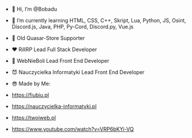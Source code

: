 - 👋 Hi, I’m @Bobadu
- 🌱 I’m currently learning HTML, CSS, C++, Skript, Lua, Python, JS, Osint, Discord.js, Java, PHP, Py-Cord, Discord.py, Vue.js

- 💙 Old Quasar-Store Supporter
- ❤️ RillRP Lead Full Stack Developer
- 🦆 WebNieBoli Lead Front End Developer
- 😈 Nauczycielka Informatyki Lead Front End Developer
- 😎 Made by Me:
- https://fiubiu.pl
- https://nauczycielka-informatyki.pl
- https://twojweb.pl
- https://www.youtube.com/watch?v=VRP6bKYi-VQ
